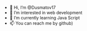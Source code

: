 - 👋 Hi, I’m @Dusmatov17
- 👀 I’m interested in web development
- 🌱 I’m currently learning Java Script
- 📫 You can reach me by github)

<!---
--->
